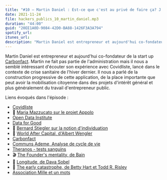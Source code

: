 ```yaml
---
title: "#10 – Martin Daniel : Est-ce que c'est au privé de faire ça? J'en sais rien mais il faut que ça existe et si ça n'existe pas, je vais le construire"
date: 2021-11-24
file: hackers_publics_10_martin_daniel.mp3
duration: "44:00"
guid: "20EE1A0D-9084-42D0-BA88-1426F3A3A794"
spotify_url:
itunes_url:
description: "Martin Daniel est entrepreneur et aujourd'hui co-fondateur de la start up Carbonfact. Martin ne fait pas partie de l'administration mais il nous a semblé intéressant d'écouter son expérience avec Covidliste, lancé dans le contexte de crise sanitaire de l'hiver dernier. Il nous a parlé de la construction progressive de cette application, de la place importante que peut avoir la mobilisation citoyenne dans des projets d'intérêt général et plus généralement du travail d'entrepreneur public."
---
```


Martin Daniel est entrepreneur et aujourd'hui co-fondateur de la start up [Carbonfact](https://www.carbonfact.com/). Martin ne fait pas partie de l'administration mais il nous a semblé intéressant d'écouter son expérience avec Covidliste, lancé dans le contexte de crise sanitaire de l'hiver dernier. Il nous a parlé de la construction progressive de cette application, de la place importante que peut avoir la mobilisation citoyenne dans des projets d'intérêt général et plus généralement du travail d'entrepreneur public.

Liens évoqués dans l'épisode :

* [Covidliste](https://www.covidliste.com/)
* 📄 [Maria Mazzucato sur le projet Appolo](https://www.lecho.be/economie-politique/international/economie/mariana-mazzucato-economiste-le-modele-de-la-mission-sur-la-lune-doit-nous-inspirer/10309963.html)
* [Open Data Institute](https://theodi.org/)
* [Data for Good](https://dataforgood.fr/)
* 📄 [Bernard Stiegler sur la notion d'individuation](https://www.cairn.info/revue-documentaliste-sciences-de-l-information-2005-6-page-354.htm)
* 📘 [World After Capital, d'Albert Wengler](https://worldaftercapital.org/)
* [Carbonfact](https://www.carbonfact.com/)
* [Communs Ademe, Analyse de cycle de vie](https://www.ademe.fr/expertises/consommer-autrement/passer-a-laction/dossier/lanalyse-cycle-vie/quest-lacv)
* [Theranos - tests sanguins](https://fr.wikipedia.org/wiki/Theranos)
* 🎬 [The Founder's mentality, de Bain](https://www.youtube.com/watch?v=Rp4RCIfX66I)
* 📘 [Longitude, de Dava Sobel](https://www.decitre.fr/livres/longitude-9782020338585.html)
* 📄 [The early catastrophe, de Betty Hart et Todd R. Risley](https://www.aft.org/sites/default/files/periodicals/TheEarlyCatastrophe.pdf)
* [Association Mille et un mots](https://1001mots.org/)

